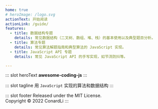 ```yaml
---
home: true
# heroImage: /logo.svg
actionText: 开始阅读
actionLink: /guide/
features:
  - title: 数据结构专题
    details: 常见数据结构（二叉树、数组、堆、栈）的基本使用以及典型题目分析。
  - title: 算法专题
    details: 常见算法解题指南和典型算法的 JavaScript 实现。
  - title: JavaScript API 专题
    details: 常见 JavaScript API 的手写实现，如节流防抖等。

---
```


::: slot heroText
<b class="gradient">awesome-coding-js</b>
:::

::: slot tagline
用 `JavaScript` 实现的算法和数据结构
:::

::: slot footer
Released under the MIT License.<br>
Copyright © 2022 ConardLi
:::
